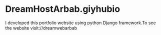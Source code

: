 # DreamHostArbab.giyhubio
I developed this portfolio website using python Django framework.To see the website visit://dreamwebarbab
